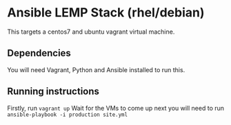 # Ansible LEMP Stack (rhel/debian)
This targets a centos7 and ubuntu vagrant virtual machine.

## Dependencies
You will need Vagrant, Python and Ansible installed to run this.

## Running instructions
Firstly, run ``` vagrant up ```
Wait for the VMs to come up
next you will need to run ``` ansible-playbook -i production site.yml ```
